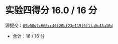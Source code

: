 # 实验四得分 16.0 / 16 分

源提交：[`09b00d7c666cc46f20bf23e119f6f1fa0c43a10d`](https://github.com/wyt2000/OSH-2020-Labs/tree/09b00d7c666cc46f20bf23e119f6f1fa0c43a10d)

- 合计：16 / 16 分

